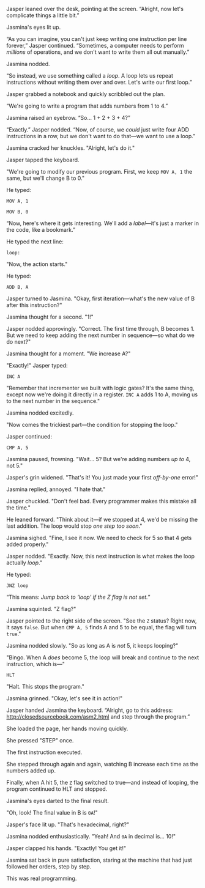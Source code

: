 
Jasper leaned over the desk, pointing at the screen. “Alright, now let's complicate things a little bit.”  

Jasmina's eyes lit up.  

“As you can imagine, you can't just keep writing one instruction per line forever,” Jasper continued. “Sometimes, a computer needs to perform *millions* of operations, and we don't want to write them all out manually.”  

Jasmina nodded.  

“So instead, we use something called a *loop*. A loop lets us repeat instructions without writing them over and over. Let's write our first loop.”  

Jasper grabbed a notebook and quickly scribbled out the plan.  

“We're going to write a program that adds numbers from 1 to 4.”  

Jasmina raised an eyebrow. “So… 1 + 2 + 3 + 4?”  

“Exactly.” Jasper nodded. “Now, of course, we *could* just write four ADD instructions in a row, but we don't want to do that—we want to use a loop.”  

Jasmina cracked her knuckles. "Alright, let's do it."  

Jasper tapped the keyboard.  

"We're going to modify our previous program. First, we keep `MOV A, 1` the same, but we'll change B to 0."  

He typed:  

```
MOV A, 1
```
```
MOV B, 0
```

“Now, here's where it gets interesting. We'll add a *label*—it's just a marker in the code, like a bookmark.”  

He typed the next line:  

```
loop:
```

"Now, the action starts."  

He typed:  

```
ADD B, A
```

Jasper turned to Jasmina. "Okay, first iteration—what's the new value of B after this instruction?"  

Jasmina thought for a second. "1!"  

Jasper nodded approvingly. "Correct. The first time through, B becomes 1. But we need to keep adding the next number in sequence—so what do we do next?"  

Jasmina thought for a moment. "We increase A?"  

"Exactly!" Jasper typed:  

```
INC A
```

"Remember that incrementer we built with logic gates? It's the same thing, except now we're doing it directly in a register. `INC A` adds 1 to A, moving us to the next number in the sequence."  

Jasmina nodded excitedly.  

"Now comes the trickiest part—the condition for stopping the loop."  

Jasper continued:  

```
CMP A, 5
```

Jasmina paused, frowning. "Wait… 5? But we're adding numbers *up to* 4, not 5."  

Jasper's grin widened. "That's it! You just made your first *off-by-one* error!"  

Jasmina replied, annoyed. "I hate that."  

Jasper chuckled. "Don't feel bad. Every programmer makes this mistake all the time."  

He leaned forward. "Think about it—if we stopped at 4, we'd be missing the last addition. The loop would stop *one step too soon*."  

Jasmina sighed. "Fine, I see it now. We need to check for 5 so that 4 gets added properly."  

Jasper nodded. "Exactly. Now, this next instruction is what makes the loop actually *loop*."  

He typed:  

```
JNZ loop
```

“This means: *Jump back to ‘loop' if the Z flag is not set.*”  

Jasmina squinted. "Z flag?"  

Jasper pointed to the right side of the screen. "See the `Z` status? Right now, it says `false`. But when `CMP A, 5` finds A and 5 to be equal, the flag will turn `true`."  

Jasmina nodded slowly. "So as long as A is *not* 5, it keeps looping?"  

"Bingo. When A *does* become 5, the loop will break and continue to the next instruction, which is—"  

```
HLT
```

"Halt. This stops the program."  

Jasmina grinned. "Okay, let's see it in action!"  

Jasper handed Jasmina the keyboard. “Alright, go to this address: <a href="http://closedsourcebook.com/asm2.html">http://closedsourcebook.com/asm2.html</a> and step through the program.”  

She loaded the page, her hands moving quickly.  

She pressed "STEP" once.  

The first instruction executed.  

She stepped through again and again, watching B increase each time as the numbers added up.  

Finally, when A hit 5, the `Z` flag switched to true—and instead of looping, the program continued to HLT and stopped.  

Jasmina's eyes darted to the final result.  

"Oh, look! The final value in B is `0A`!"  

Jasper's face lit up. "That's hexadecimal, right?"  

Jasmina nodded enthusiastically. "Yeah! And `0A` in decimal is… 10!"  

Jasper clapped his hands. "Exactly! You get it!"  

Jasmina sat back in pure satisfaction, staring at the machine that had just followed her orders, step by step.  

This was real programming.  

